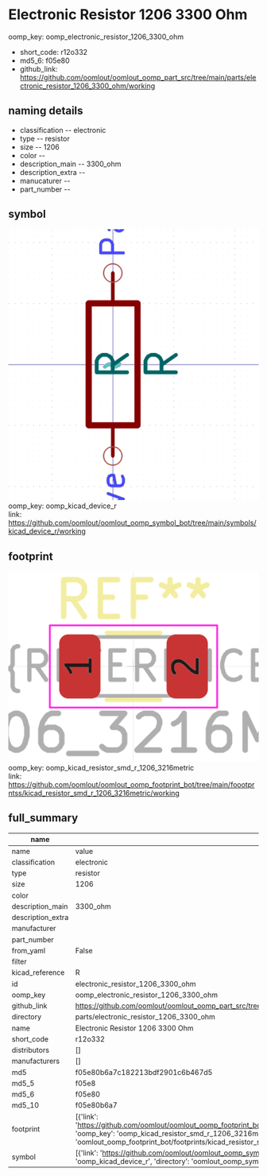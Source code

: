 # Electronic Resistor 1206 3300 Ohm
oomp_key: oomp_electronic_resistor_1206_3300_ohm 

  
* short_code: r12o332
* md5_6: f05e80  
* github_link: https://github.com/oomlout/oomlout_oomp_part_src/tree/main/parts/electronic_resistor_1206_3300_ohm/working  
## naming details
* classification -- electronic
* type -- resistor
* size -- 1206
* color -- 
* description_main -- 3300_ohm
* description_extra -- 
* manucaturer -- 
* part_number -- 



## symbol

![](symbol/0/working/working_600.png)  
oomp_key: oomp_kicad_device_r  
link: https://github.com/oomlout/oomlout_oomp_symbol_bot/tree/main/symbols/kicad_device_r/working  

## footprint

![](footprint/0/working/working_600.png)  
oomp_key: oomp_kicad_resistor_smd_r_1206_3216metric  
link: https://github.com/oomlout/oomlout_oomp_footprint_bot/tree/main/foootprntss/kicad_resistor_smd_r_1206_3216metric/working  

## full_summary
| name | value | 
| --- | --- | 
| name | value | 
| classification | electronic | 
| type | resistor | 
| size | 1206 | 
| color |  | 
| description_main | 3300_ohm | 
| description_extra |  | 
| manufacturer |  | 
| part_number |  | 
| from_yaml | False | 
| filter |  | 
| kicad_reference | R | 
| id | electronic_resistor_1206_3300_ohm | 
| oomp_key | oomp_electronic_resistor_1206_3300_ohm | 
| github_link | https://github.com/oomlout/oomlout_oomp_part_src/tree/main/parts/electronic_resistor_1206_3300_ohm/working | 
| directory | parts/electronic_resistor_1206_3300_ohm | 
| name | Electronic Resistor 1206 3300 Ohm | 
| short_code | r12o332 | 
| distributors | [] | 
| manufacturers | [] | 
| md5 | f05e80b6a7c182213bdf2901c6b467d5 | 
| md5_5 | f05e8 | 
| md5_6 | f05e80 | 
| md5_10 | f05e80b6a7 | 
| footprint | [{'link': 'https://github.com/oomlout/oomlout_oomp_footprint_bot/tree/main/foootprntss/kicad_resistor_smd_r_1206_3216metric', 'oomp_key': 'oomp_kicad_resistor_smd_r_1206_3216metric', 'directory': 'oomlout_oomp_footprint_bot/footprints/kicad_resistor_smd_r_1206_3216metric//working/working.kicad_mod'}] | 
| symbol | [{'link': 'https://github.com/oomlout/oomlout_oomp_symbol_bot/tree/main/symbols/kicad_device_r', 'oomp_key': 'oomp_kicad_device_r', 'directory': 'oomlout_oomp_symbol_bot/symbols/kicad_device_r//working/working.kicad_sym'}] | 
